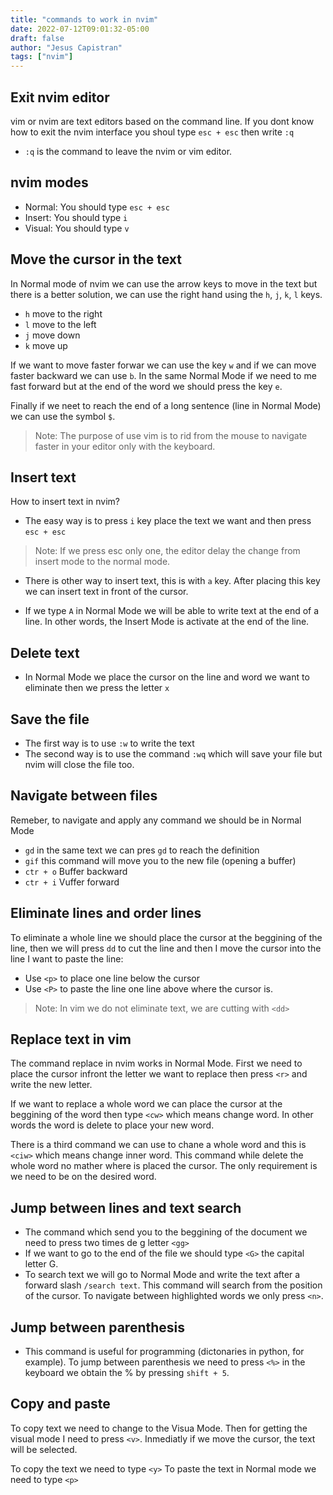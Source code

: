 ```yaml
---
title: "commands to work in nvim"
date: 2022-07-12T09:01:32-05:00
draft: false
author: "Jesus Capistran"
tags: ["nvim"]
---
```


## Exit nvim editor ##

vim or nvim are text editors based on the command line. If you dont know how to exit the nvim interface you shoul type `esc + esc` then write `:q`

- `:q` is the command to leave the nvim or vim editor.

## nvim modes ##

- Normal: You should type `esc + esc` 
- Insert: You should type `i` 
- Visual: You should type `v`


## Move the cursor in the text  ##

In Normal mode of nvim we can use the arrow keys to move in the text but there is a better solution, we can use the right hand using the `h`, `j`,  `k`, `l` keys. 

- `h` move to the right
- `l` move to the left 
- `j` move down
- `k` move up 


If we want to move faster forwar we can use the key `w`  and if we can move faster backward we can use `b`. In the same Normal Mode if we need to me fast forward but at the end of the word we should press the key `e`.  

Finally if we neet to reach the end of a long sentence (line in Normal Mode)  we can use the symbol `$`.

> Note: The purpose of use vim is to rid from the mouse to navigate faster in your editor only with the keyboard. 

## Insert text ##

How to insert text in nvim?

- The easy way is to press `i` key place the text we want and then press `esc + esc`

> Note: If we press esc only one, the editor delay the change from insert mode to the normal mode.

- There is other way to insert text, this is with `a` key. After placing this key we can insert text in front of the cursor.  

- If we type `A` in Normal Mode we will be able to write text at the end of a line. In other words, the Insert Mode is activate at the end of the line.

## Delete text ##

- In Normal Mode we place the cursor on the line and word we want to eliminate then we press the letter `x`

## Save the file ##

- The first way is to use `:w` to write the text 
- The second way is to use the command `:wq` which will save your file but nvim will close the file too. 

## Navigate between files ##
Remeber, to navigate and apply any command we should be in Normal Mode

- `gd` in the same text we can pres `gd` to reach the definition
- `gif` this command will move you to the new file (opening a buffer)
- `ctr + o` Buffer backward
- `ctr + i` Vuffer forward

## Eliminate lines and order lines  ##

To eliminate a whole line we should place the cursor at the beggining of the line, then we will press `dd` to cut the line and then I move the cursor into the line I want to paste the line: 

- Use `<p>` to place one line below the cursor
- Use `<P>` to paste the line one line above where the cursor is. 

> Note: In vim we do not eliminate text, we are cutting with `<dd>`

## Replace text in vim ##

The command replace in nvim works in Normal Mode. First we need to place the cursor infront the letter we want to replace then press `<r>` and write the new letter. 

If we want to replace a whole word we can place the cursor at the beggining of the word then type `<cw>` which means change word. In other words the word is delete to place your new word.  

There is a third command we can use to chane a whole word  and this is `<ciw>`  which means change inner word. This command while delete the whole word no mather where is placed the cursor. The only requirement is we need to be on the desired word. 

## Jump between lines and text search ##

- The command which send you to the beggining of the document we need to press two times de g letter `<gg>`
- If we want to go to the end of the file we should type `<G>` the capital letter G. 
- To search text we will go to Normal Mode and write the text after a forward slash `/search text`. This command will search  from the position of the cursor. To navigate between highlighted words we only press `<n>`. 


## Jump between parenthesis ##

- This command is useful for programming (dictonaries in python, for example). To jump between parenthesis we need to press `<%>` in the keyboard we obtain the % by pressing `shift + 5`. 

## Copy and paste ##

To copy text we need to change to the Visua Mode. Then for getting the visual mode I need to press `<v>`. Inmediatly if we move the cursor, the text will be selected. 

To copy the text we need to type `<y>`
To paste the text in Normal mode we need to type `<p>`


